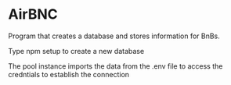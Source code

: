 # AirBNC
Program that creates a database and stores information for BnBs.

Type npm setup to create a new database

The pool instance imports the data from the .env file to access the credntials to establish the connection